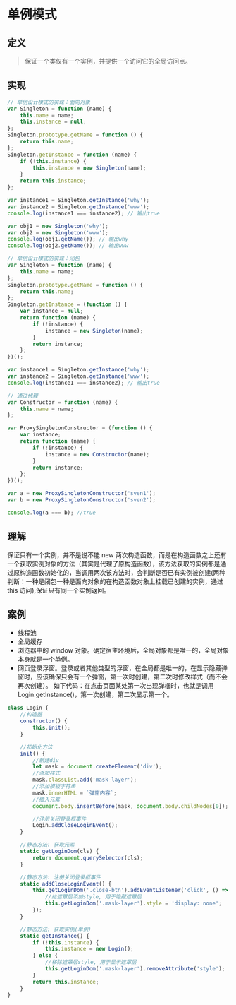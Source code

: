 # 单例模式

## 定义

> 保证一个类仅有一个实例，并提供一个访问它的全局访问点。

## 实现

```js
// 单例设计模式的实现：面向对象
var Singleton = function (name) {
    this.name = name;
    this.instance = null;
};
Singleton.prototype.getName = function () {
    return this.name;
};
Singleton.getInstance = function (name) {
    if (!this.instance) {
        this.instance = new Singleton(name);
    }
    return this.instance;
};

var instance1 = Singleton.getInstance('why');
var instance2 = Singleton.getInstance('www');
console.log(instance1 === instance2); // 输出true

var obj1 = new Singleton('why');
var obj2 = new Singleton('www');
console.log(obj1.getName()); // 输出why
console.log(obj2.getName()); // 输出www

// 单例设计模式的实现：闭包
var Singleton = function (name) {
    this.name = name;
};
Singleton.prototype.getName = function () {
    return this.name;
};
Singleton.getInstance = (function () {
    var instance = null;
    return function (name) {
        if (!instance) {
            instance = new Singleton(name);
        }
        return instance;
    };
})();

var instance1 = Singleton.getInstance('why');
var instance2 = Singleton.getInstance('www');
console.log(instance1 === instance2); // 输出true

// 通过代理
var Constructor = function (name) {
    this.name = name;
};

var ProxySingletonConstructor = (function () {
    var instance;
    return function (name) {
        if (!instance) {
            instance = new Constructor(name);
        }
        return instance;
    };
})();

var a = new ProxySingletonConstructor('sven1');
var b = new ProxySingletonConstructor('sven2');

console.log(a === b); //true
```

## 理解

保证只有一个实例，并不是说不能 new 两次构造函数，而是在构造函数之上还有一个获取实例对象的方法（其实是代理了原构造函数），该方法获取的实例都是通过原构造函数初始化的，当调用两次该方法时，会判断是否已有实例被创建(两种判断：一种是闭包一种是面向对象的在构造函数对象上挂载已创建的实例，通过 this 访问),保证只有同一个实例返回。

## 案例

-   线程池
-   全局缓存
-   浏览器中的 window 对象。确定宿主环境后，全局对象都是唯一的，全局对象本身就是一个单例。
-   网页登录浮窗。登录或者其他类型的浮窗，在全局都是唯一的，在显示隐藏弹窗时，应该确保只会有一个弹窗，第一次时创建，第二次时修改样式（而不会再次创建）。
    如下代码：在点击页面某处第一次出现弹框时，也就是调用 Login.getInstance()，第一次创建，第二次显示第一个。

```js
class Login {
    //构造器
    constructor() {
        this.init();
    }

    //初始化方法
    init() {
        //新建div
        let mask = document.createElement('div');
        //添加样式
        mask.classList.add('mask-layer');
        //添加模板字符串
        mask.innerHTML = `弹窗内容`;
        //插入元素
        document.body.insertBefore(mask, document.body.childNodes[0]);

        //注册关闭登录框事件
        Login.addCloseLoginEvent();
    }

    //静态方法: 获取元素
    static getLoginDom(cls) {
        return document.querySelector(cls);
    }

    //静态方法: 注册关闭登录框事件
    static addCloseLoginEvent() {
        this.getLoginDom('.close-btn').addEventListener('click', () => {
            //给遮罩层添加style, 用于隐藏遮罩层
            this.getLoginDom('.mask-layer').style = 'display: none';
        });
    }

    //静态方法: 获取实例(单例)
    static getInstance() {
        if (!this.instance) {
            this.instance = new Login();
        } else {
            //移除遮罩层style, 用于显示遮罩层
            this.getLoginDom('.mask-layer').removeAttribute('style');
        }
        return this.instance;
    }
}
```
